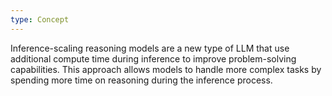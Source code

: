 ```yaml
---
type: Concept
---
```


Inference-scaling reasoning models are a new type of LLM that use additional compute time during inference to improve problem-solving capabilities. This approach allows models to handle more complex tasks by spending more time on reasoning during the inference process.